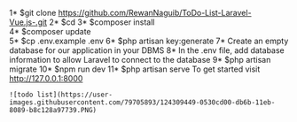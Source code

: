 1* $git clone https://github.com/RewanNaguib/ToDo-List-Laravel-Vue.js-.git
2* $cd <project name>
3* $composer install   
4* $composer update   
5* $cp .env.example .env
6* $php artisan key:generate
7* Create an empty database for our application in your DBMS
8* In the .env file, add database information to allow Laravel to connect to the database
9* $php artisan migrate
10* $npm run dev
11* $php artisan serve
    To get started visit http://127.0.0.1:8000
    
    
    
    ![todo list](https://user-images.githubusercontent.com/79705893/124309449-0530cd00-db6b-11eb-8089-b8c128a97739.PNG)

